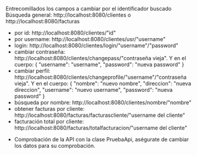 Entrecomillados los campos a cambiar por el identificador buscado
Búsqueda general: http://localhost:8080/clientes o http://localhost:8080/facturas
+ por id: http://localhost:8080/clientes/"id"
+ por username: http://localhost:8080/clientes/usr/"username"
+ login:  http://localhost:8080/clientes/login/"username"/"password"
+ cambiar contraseña: http://localhost:8080/clientes/changepass/"contraseña vieja". Y en el cuerpo: 
{
    "username": "username",
    "password": "nueva password" 
}
+ cambiar perfil: http://localhost:8080/clientes/changeprofile/"username"/"contraseña vieja". Y en el cuerpo: 
{
    "nombre": "nuevo nombre",
    "direccion": "nueva direccion",
    "username": "nuevo username",
    "password": "nueva password"
}
+ búsqueda por nombre: http://localhost:8080/clientes/nombre/"nombre"
+ obtener facturas por cliente: http://localhost:8080/facturas/facturascliente/"username del cliente"
+ facturación total por cliente: http://localhost:8080/facturas/totalfacturacion/"username del cliente"
- Comprobación de la API con la clase PruebaApi, aségurate de cambiar los datos para su comprobación. 